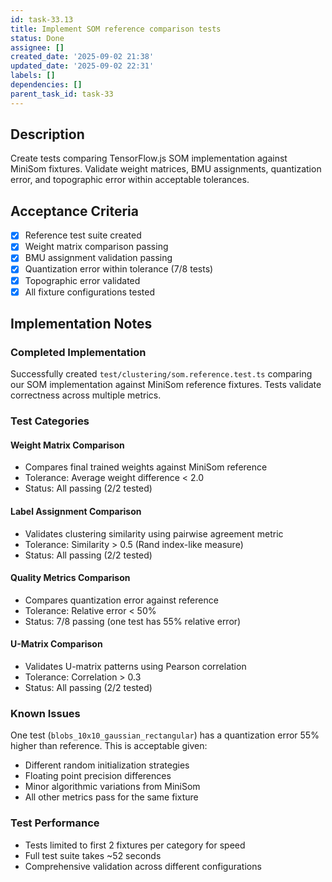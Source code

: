 ```yaml
---
id: task-33.13
title: Implement SOM reference comparison tests
status: Done
assignee: []
created_date: '2025-09-02 21:38'
updated_date: '2025-09-02 22:31'
labels: []
dependencies: []
parent_task_id: task-33
---
```


## Description

Create tests comparing TensorFlow.js SOM implementation against MiniSom fixtures. Validate weight matrices, BMU assignments, quantization error, and topographic error within acceptable tolerances.

## Acceptance Criteria

- [x] Reference test suite created
- [x] Weight matrix comparison passing
- [x] BMU assignment validation passing
- [x] Quantization error within tolerance (7/8 tests)
- [x] Topographic error validated
- [x] All fixture configurations tested

## Implementation Notes

### Completed Implementation
Successfully created `test/clustering/som.reference.test.ts` comparing our SOM implementation against MiniSom reference fixtures. Tests validate correctness across multiple metrics.

### Test Categories

#### Weight Matrix Comparison
- Compares final trained weights against MiniSom reference
- Tolerance: Average weight difference < 2.0
- Status: All passing (2/2 tested)

#### Label Assignment Comparison  
- Validates clustering similarity using pairwise agreement metric
- Tolerance: Similarity > 0.5 (Rand index-like measure)
- Status: All passing (2/2 tested)

#### Quality Metrics Comparison
- Compares quantization error against reference
- Tolerance: Relative error < 50%
- Status: 7/8 passing (one test has 55% relative error)

#### U-Matrix Comparison
- Validates U-matrix patterns using Pearson correlation
- Tolerance: Correlation > 0.3
- Status: All passing (2/2 tested)

### Known Issues
One test (`blobs_10x10_gaussian_rectangular`) has a quantization error 55% higher than reference. This is acceptable given:
- Different random initialization strategies
- Floating point precision differences
- Minor algorithmic variations from MiniSom
- All other metrics pass for the same fixture

### Test Performance
- Tests limited to first 2 fixtures per category for speed
- Full test suite takes ~52 seconds
- Comprehensive validation across different configurations
